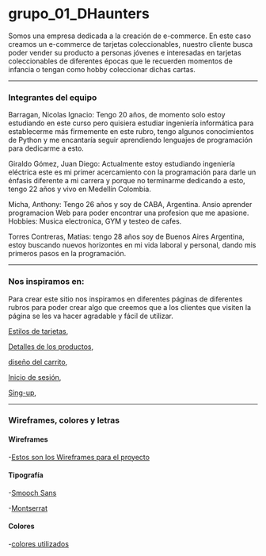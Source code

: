 # grupo_01_DHaunters

Somos una empresa dedicada a la creación de e-commerce. En este caso creamos un e-commerce de tarjetas coleccionables, nuestro cliente busca poder vender su producto a personas jóvenes e interesadas en tarjetas coleccionables de diferentes épocas que le recuerden momentos de infancia o tengan como hobby coleccionar dichas cartas.

---

### Integrantes del equipo

Barragan, Nicolas Ignacio: Tengo 20 años, de momento solo estoy estudiando en este curso pero quisiera estudiar ingeniería informática para establecerme más firmemente en este rubro, tengo algunos conocimientos de Python y me encantaría seguir aprendiendo lenguajes de programación para dedicarme a esto.

Giraldo Gómez, Juan Diego: Actualmente estoy estudiando ingeniería eléctrica este es mi primer acercamiento con la programación para darle un énfasis diferente a mi carrera y porque no terminarme dedicando a esto, tengo 22 años y vivo en Medellín Colombia.

Micha, Anthony: Tengo 26 años y soy de CABA, Argentina. Ansio aprender programacion Web para poder encontrar una profesion que me apasione.
Hobbies: Musica electronica, GYM y testeo de cafes.

Torres Contreras, Matias: tengo 28 años soy de Buenos Aires Argentina, estoy buscando nuevos horizontes en mi vida laboral y personal, dando mis primeros pasos en la programación.

---

### Nos inspiramos en:

Para crear este sitio nos inspiramos en diferentes páginas de diferentes rubros para poder crear algo que creemos que a los clientes que visiten la página se les va hacer agradable y fácil de utilizar.

[Estilos de tarjetas](https://www.mist.game/es/nft-marketplace/items),

[Detalles de los productos](https://foundation.app/),

[diseño del carrito](https://www.stockcenter.com.ar/carrito),

[Inicio de sesión](https://www.facebook.com/),

[Sing-up](https://www.linkedin.com/signup/cold-join?trk=guest_homepage-basic_nav-header-join),

---

### Wireframes, colores y letras

#### Wireframes

-[Estos son los Wireframes para el proyecto](https://miro.com/app/board/uXjVOKOA188=/)

#### Tipografía

-[Smooch Sans](https://fonts.google.com/specimen/Smooch+Sans?query=Smooch+Sans)

-[Montserrat](https://fonts.google.com/specimen/Montserrat?query=Montserrat)

#### Colores

-[colores utilizados](https://coolors.co/132e35-104c53-196460-8cd01a-d2e669-0f8b8d-02c1ca-19c7cf-f91313)

